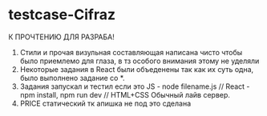 # testcase-Cifraz
К ПРОЧТЕНИЮ ДЛЯ РАЗРАБА!
1) Стили и прочая визульная составляющая написана чисто  чтобы было приемлемо для глаза, в тз особого внимания этому не уделяли
2) Некоторые задания в React были объеденены так как их суть одна, было выполнено задание со *.
3) Задания запускал и тестил если это JS - node filename.js // React - npm install, npm run dev // HTML+CSS Обычный лайв сервер.
4) PRICE статический тк апишка не под это сделана
